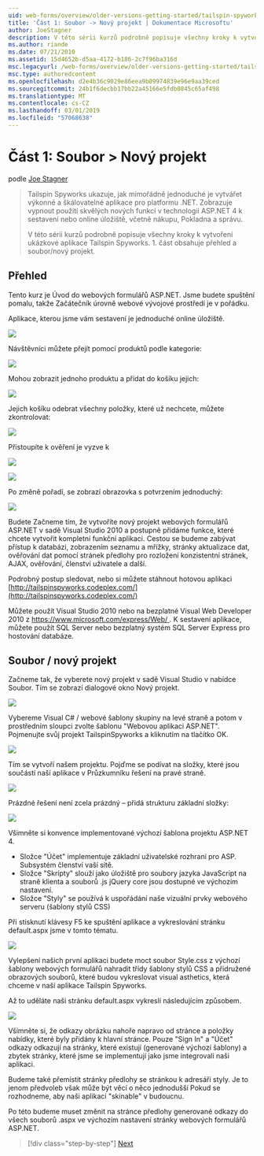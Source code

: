 ```yaml
---
uid: web-forms/overview/older-versions-getting-started/tailspin-spyworks/tailspin-spyworks-part-1
title: 'Část 1: Soubor -> Nový projekt | Dokumentace Microsoftu'
author: JoeStagner
description: V této sérii kurzů podrobně popisuje všechny kroky k vytvoření ukázkové aplikace Tailspin Spyworks. 1. část obsahuje přehled a soubor/nový projekt.
ms.author: riande
ms.date: 07/21/2010
ms.assetid: 15d4652b-d5aa-4172-b186-2c7f96ba316d
msc.legacyurl: /web-forms/overview/older-versions-getting-started/tailspin-spyworks/tailspin-spyworks-part-1
msc.type: authoredcontent
ms.openlocfilehash: d2e4b36c9029e86eea9b09974839e96e9aa39ced
ms.sourcegitcommit: 24b1f6decbb17bb22a45166e5fdb0845c65af498
ms.translationtype: MT
ms.contentlocale: cs-CZ
ms.lasthandoff: 03/01/2019
ms.locfileid: "57068638"
---
```

<a name="part-1-file--new-project"></a>Část 1: Soubor > Nový projekt
====================
podle [Joe Stagner](https://github.com/JoeStagner)

> Tailspin Spyworks ukazuje, jak mimořádně jednoduché je vytvářet výkonné a škálovatelné aplikace pro platformu .NET. Zobrazuje vypnout použití skvělých nových funkcí v technologii ASP.NET 4 k sestavení nebo online úložiště, včetně nákupu, Pokladna a správu.
> 
> V této sérii kurzů podrobně popisuje všechny kroky k vytvoření ukázkové aplikace Tailspin Spyworks. 1. část obsahuje přehled a soubor/nový projekt.


## <a id="_Toc260221666"></a>  Přehled

Tento kurz je Úvod do webových formulářů ASP.NET. Jsme budete spuštění pomalu, takže Začátečník úrovně webové vývojové prostředí je v pořádku.

Aplikace, kterou jsme vám sestavení je jednoduché online úložiště.

![](tailspin-spyworks-part-1/_static/image1.jpg)


Návštěvníci můžete přejít pomocí produktů podle kategorie:

![](tailspin-spyworks-part-1/_static/image2.jpg)

Mohou zobrazit jednoho produktu a přidat do košíku jejich:

![](tailspin-spyworks-part-1/_static/image3.jpg)

Jejich košíku odebrat všechny položky, které už nechcete, můžete zkontrolovat:

![](tailspin-spyworks-part-1/_static/image4.jpg)

Přistoupíte k ověření je vyzve k

![](tailspin-spyworks-part-1/_static/image5.jpg)

![](tailspin-spyworks-part-1/_static/image6.jpg)

Po změně pořadí, se zobrazí obrazovka s potvrzením jednoduchý:

![](tailspin-spyworks-part-1/_static/image7.jpg)


Budete Začneme tím, že vytvoříte nový projekt webových formulářů ASP.NET v sadě Visual Studio 2010 a postupně přidáme funkce, které chcete vytvořit kompletní funkční aplikaci. Cestou se budeme zabývat přístup k databázi, zobrazením seznamu a mřížky, stránky aktualizace dat, ověřování dat pomocí stránek předlohy pro rozložení konzistentní stránek, AJAX, ověřování, členství uživatele a další.

Podrobný postup sledovat, nebo si můžete stáhnout hotovou aplikaci [http://tailspinspyworks.codeplex.com/](http://tailspinspyworks.codeplex.com/)

Můžete použít Visual Studio 2010 nebo na bezplatné Visual Web Developer 2010 z [ https://www.microsoft.com/express/Web/ ](https://www.microsoft.com/express/Web/). K sestavení aplikace, můžete použít SQL Server nebo bezplatný systém SQL Server Express pro hostování databáze.

## <a id="_Toc260221667"></a>  Soubor / nový projekt

Začneme tak, že vyberete nový projekt v sadě Visual Studio v nabídce Soubor. Tím se zobrazí dialogové okno Nový projekt.

![](tailspin-spyworks-part-1/_static/image8.jpg)

Vybereme Visual C# / webové šablony skupiny na levé straně a potom v prostředním sloupci zvolte šablonu "Webovou aplikaci ASP.NET". Pojmenujte svůj projekt TailspinSpyworks a kliknutím na tlačítko OK.

![](tailspin-spyworks-part-1/_static/image9.jpg)

Tím se vytvoří našem projektu. Pojďme se podívat na složky, které jsou součástí naší aplikace v Průzkumníku řešení na pravé straně.

![](tailspin-spyworks-part-1/_static/image10.jpg)

Prázdné řešení není zcela prázdný – přidá strukturu základní složky:

![](tailspin-spyworks-part-1/_static/image1.png)

Všimněte si konvence implementované výchozí šablona projektu ASP.NET 4.

- Složce "Účet" implementuje základní uživatelské rozhraní pro ASP. Subsystém členství vaší sítě.
- Složce "Skripty" slouží jako úložiště pro soubory jazyka JavaScript na straně klienta a souborů .js jQuery core jsou dostupné ve výchozím nastavení.
- Složce "Styly" se používá k uspořádání naše vizuální prvky webového serveru (šablony stylů CSS)

Při stisknutí klávesy F5 ke spuštění aplikace a vykreslování stránku default.aspx jsme v tomto tématu.

![](tailspin-spyworks-part-1/_static/image11.jpg)

Vylepšení našich první aplikaci budete moct soubor Style.css z výchozí šablony webových formulářů nahradit třídy šablony stylů CSS a přidružené obrazových souborů, které budou vykreslovat visual asthetics, která chceme v naší aplikace Tailspin Spyworks.

Až to uděláte naši stránku default.aspx vykreslí následujícím způsobem.

![](tailspin-spyworks-part-1/_static/image12.jpg)

Všimněte si, že odkazy obrázku nahoře napravo od stránce a položky nabídky, které byly přidány k hlavní stránce. Pouze "Sign In" a "Účet" odkazy odkazují na stránky, které existují (generované výchozí šablony) a zbytek stránky, které jsme se implementují jako jsme integrovali naši aplikaci.

Budeme také přemístit stránky předlohy se stránkou k adresáři styly. Je to jenom předvoleb však může být věcí o něco jednodušší Pokud se rozhodneme, aby naši aplikaci "skinable" v budoucnu.

Po této budeme muset změnit na stránce předlohy generované odkazy do všech souborů .aspx ve výchozím nastavení stránky webových formulářů ASP.NET.

> [!div class="step-by-step"]
> [Next](tailspin-spyworks-part-2.md)
